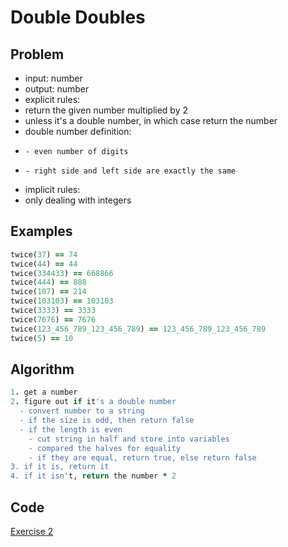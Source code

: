 # Double Doubles

## Problem

- input: number
- output: number
- explicit rules:
-   return the given number multiplied by 2
-   unless it's a double number, in which case return the number
-   double number definition: 
-     - even number of digits
-     - right side and left side are exactly the same
- implicit rules:
-   only dealing with integers

## Examples

```ruby
twice(37) == 74
twice(44) == 44
twice(334433) == 668866
twice(444) == 888
twice(107) == 214
twice(103103) == 103103
twice(3333) == 3333
twice(7676) == 7676
twice(123_456_789_123_456_789) == 123_456_789_123_456_789
twice(5) == 10
```

## Algorithm

```ruby
1. get a number
2. figure out if it's a double number
  - convert number to a string
  - if the size is odd, then return false
  - if the length is even
    - cut string in half and store into variables
    - compared the halves for equality
    - if they are equal, return true, else return false
3. if it is, return it
4. if it isn't, return the number * 2

```

## Code

[Exercise 2](/exercise_2.rb)